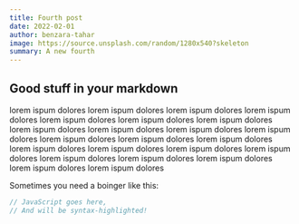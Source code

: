 ```yaml
---
title: Fourth post
date: 2022-02-01
author: benzara-tahar
image: https://source.unsplash.com/random/1280x540?skeleton
summary: A new fourth
---
```


## Good stuff in your markdown

lorem ispum dolores lorem ispum dolores lorem ispum dolores lorem ispum dolores lorem ispum dolores lorem ispum dolores lorem ispum dolores lorem ispum dolores lorem ispum dolores lorem ispum dolores lorem ispum dolores lorem ispum dolores lorem ispum dolores lorem ispum dolores lorem ispum dolores lorem ispum dolores lorem ispum dolores lorem ispum dolores lorem ispum dolores lorem ispum dolores lorem ispum dolores lorem ispum dolores lorem ispum dolores 

Sometimes you need a boinger like this:

```js
// JavaScript goes here,
// And will be syntax-highlighted!
```